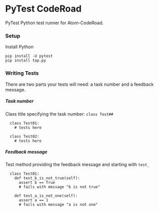 # PyTest CodeRoad

PyTest Python test runner for Atom-CodeRoad.

### Setup

Install Python

    pip install -U pytest
    pip install tap.py


### Writing Tests

There are two parts your tests will need: a task number and a feedback message.

##### Task number

Class title specifying the task number: `class Test##`

      class Test01:
        # tests here

      class Test02:
        # tests here

##### Feedback message

Test method providing the feedback message and starting with `test_`

      class Test01:
        def test_b_is_not_true(self):
          assert b == True
          # fails with message "b is not true"

        def test_a_is_not_one(self):
          assert a == 1
          # fails with message "a is not one"
